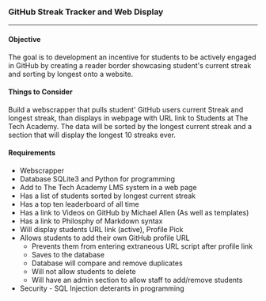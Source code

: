 ### GitHub Streak Tracker and Web Display
***

#### Objective

The goal is to development an incentive for students to be actively engaged in GitHub by creating a reader border showcasing student's current streak and sorting by longest onto a website.  

#### Things to Consider

Build a webscrapper that pulls student' GitHub users current Streak and longest streak, than displays in webpage with URL link to Students at The Tech Academy. The data will be sorted by the longest current streak and a section that will display the longest 10 streaks ever.

#### Requirements
* Webscrapper
* Database SQLite3 and Python for programming
* Add to The Tech Academy LMS system in a web page
 * Has a list of students sorted by longest current streak
 * Has a top ten leaderboard of all time
 * Has a link to Videos on GitHub by Michael Allen (As well as templates)
 * Has a link to Philosphy of Markdown syntax
 * Will display students URL link (active), Profile Pick
* Allows students to add their own GitHub profile URL
  * Prevents them from entering extraneous URL script after profile link
  * Saves to the database
  * Database will compare and remove duplicates
  * Will not allow students to delete
  * Will have an admin section to allow staff to add/remove students
 * Security - SQL Injection deterants in programming


